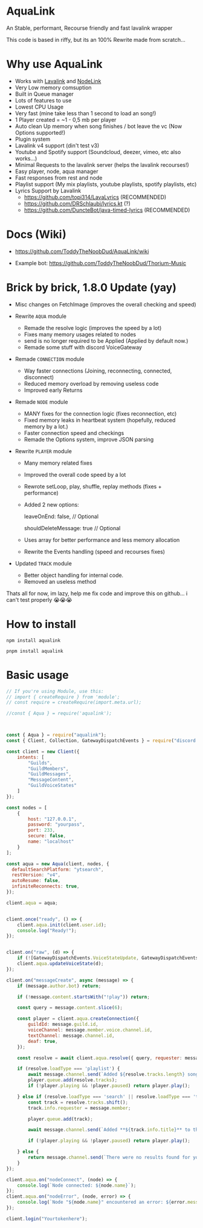 # AquaLink
An Stable, performant, Recourse friendly and fast lavalink wrapper

This code is based in riffy, but its an 100% Rewrite made from scratch...

# Why use AquaLink
- Works with [Lavalink](https://github.com/lavalink-devs/Lavalink) and [NodeLink](https://github.com/PerformanC/NodeLink)
- Very Low memory comsuption
- Built in Queue manager
- Lots of features to use
- Lowest CPU Usage
- Very fast (mine take less than 1 second to load an song!)
- 1 Player created = ~1 - 0,5 mb per player
- Auto clean Up memory when song finishes / bot leave the vc (Now Options supported!)
- Plugin system
- Lavalink v4 support (din't test v3)
- Youtube and Spotify support (Soundcloud, deezer, vimeo, etc also works...)
- Minimal Requests to the lavalink server (helps the lavalink recourses!)
- Easy player, node, aqua manager 
- Fast responses from rest and node
- Playlist support (My mix playlists, youtube playlists, spotify playlists, etc)
- Lyrics Support by Lavalink
  - https://github.com/topi314/LavaLyrics (RECOMMENDED)
  - https://github.com/DRSchlaubi/lyrics.kt (?)
  - https://github.com/DuncteBot/java-timed-lyrics (RECOMMENDED)

# Docs (Wiki)
- https://github.com/ToddyTheNoobDud/AquaLink/wiki

- Example bot: https://github.com/ToddyTheNoobDud/Thorium-Music

# Brick by brick, 1.8.0 Update (yay)

- Misc changes on FetchImage (improves the overall checking and speed)

- Rewrite `AQUA` module
  - Remade the resolve logic (improves the speed by a lot)
  - Fixes many memory usages related to nodes
  - send is no longer required to be Applied (Applied by default now.)
  - Remade some stuff with discord VoiceGateway

- Remade `CONNECTION` module
  - Way faster connections (Joining, reconnecting, connected, disconnect)
  - Reduced memory overload by removing useless code
  - Improved early Returns

- Remade `NODE` module
  - MANY fixes for the connection logic (fixes reconnection, etc)
  - Fixed memory leaks in heartbeat system (hopefully, reduced memory by a lot.)
  - Faster connection speed and checkings
  - Remade the Options system, improve JSON parsing

- Rewrite `PLAYER` module
  - Many memory related fixes
  - Improved the overall code speed by a lot
  - Rewrote setLoop, play, shuffle, replay methods (fixes + performance)
  - Added 2 new options: 

      leaveOnEnd: false, // Optional
      
      shouldDeleteMessage: true // Optional
    
  - Uses array for better performance and less memory allocation
  - Rewrite the Events handling (speed and recourses fixes)

- Updated `TRACK` module
  - Better object handling for internal code.
  - Removed an useless method

Thats all for now, im lazy, help me fix code and improve this on github... i can't test properly 😭😭😭

# How to install

`npm install aqualink`

`pnpm install aqualink`

# Basic usage

```javascript
// If you're using Module, use this:
// import { createRequire } from 'module';
// const require = createRequire(import.meta.url);

//const { Aqua } = require('aqualink');



const { Aqua } = require("aqualink");
const { Client, Collection, GatewayDispatchEvents } = require("discord.js");

const client = new Client({
    intents: [
        "Guilds",
        "GuildMembers",
        "GuildMessages",
        "MessageContent",
        "GuildVoiceStates"
    ]
});

const nodes = [
    {
        host: "127.0.0.1",
        password: "yourpass",
        port: 233,
        secure: false,
        name: "localhost"
    }
];

const aqua = new Aqua(client, nodes, {
  defaultSearchPlatform: "ytsearch",
  restVersion: "v4",
  autoResume: false,
  infiniteReconnects: true,
});

client.aqua = aqua;


client.once("ready", () => {
    client.aqua.init(client.user.id);
    console.log("Ready!");
});


client.on("raw", (d) => {
    if (![GatewayDispatchEvents.VoiceStateUpdate, GatewayDispatchEvents.VoiceServerUpdate,].includes(d.t)) return;
    client.aqua.updateVoiceState(d);
});

client.on("messageCreate", async (message) => {
    if (message.author.bot) return;

    if (!message.content.startsWith("!play")) return;

    const query = message.content.slice(6);

    const player = client.aqua.createConnection({
        guildId: message.guild.id,
        voiceChannel: message.member.voice.channel.id,
        textChannel: message.channel.id,
        deaf: true,
    });

    const resolve = await client.aqua.resolve({ query, requester: message.member });

    if (resolve.loadType === 'playlist') {
        await message.channel.send(`Added ${resolve.tracks.length} songs from ${resolve.playlistInfo.name} playlist.`);
        player.queue.add(resolve.tracks);
        if (!player.playing && !player.paused) return player.play();

    } else if (resolve.loadType === 'search' || resolve.loadType === 'track') {
        const track = resolve.tracks.shift();
        track.info.requester = message.member;

        player.queue.add(track);

        await message.channel.send(`Added **${track.info.title}** to the queue.`);

        if (!player.playing && !player.paused) return player.play();

    } else {
        return message.channel.send(`There were no results found for your query.`);
    }
});

client.aqua.on("nodeConnect", (node) => {
    console.log(`Node connected: ${node.name}`);
});
client.aqua.on("nodeError", (node, error) => {
    console.log(`Node "${node.name}" encountered an error: ${error.message}.`);
});

client.login("Yourtokenhere");
```
